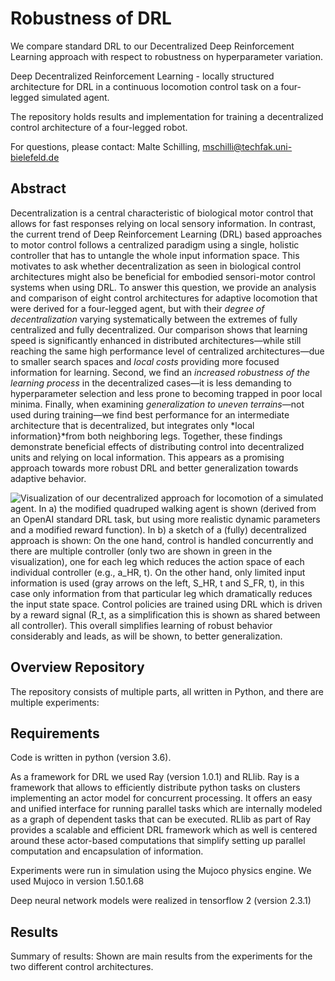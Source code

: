 # Robustness of DRL


We compare standard DRL to our Decentralized Deep Reinforcement Learning approach with respect to robustness on hyperparameter variation.

Deep Decentralized Reinforcement Learning - locally structured architecture for DRL in a continuous locomotion control task on a four-legged simulated agent.

The repository holds results and implementation for training a decentralized control architecture of a four-legged robot.

For questions, please contact: Malte Schilling, mschilli@techfak.uni-bielefeld.de

## Abstract

Decentralization is a central characteristic of biological motor control that allows for fast responses relying on local sensory information. In contrast, the current trend of Deep Reinforcement Learning (DRL) based approaches to motor control follows a centralized paradigm using a single, holistic controller that has to untangle the whole input information space. This motivates to ask whether decentralization as seen in biological control architectures might also be beneficial for embodied sensori-motor control systems when using DRL. To answer this question, we provide an analysis and comparison of eight control architectures for adaptive locomotion that were derived for a four-legged agent, but with their *degree of decentralization* varying systematically between the extremes of fully centralized and fully decentralized. Our comparison shows that learning speed is significantly enhanced in distributed architectures—while still reaching the same high performance level of centralized architectures—due to smaller search spaces and *local costs* providing more focused information for learning. Second, we find an *increased robustness of the learning process* in the decentralized cases—it is less demanding to hyperparameter selection and less prone to becoming trapped in poor local minima. Finally, when examining *generalization to uneven terrains*—not used during training—we find best performance for an intermediate architecture that is decentralized, but integrates only *local information}*from both neighboring legs. Together, these findings demonstrate beneficial effects of distributing control into decentralized units and relying on local information. This appears as a promising approach towards more robust DRL and better generalization towards adaptive behavior.

![Visualization of our decentralized approach for locomotion of a simulated agent. In a) the modified quadruped walking agent is shown (derived from an OpenAI standard DRL task, but using more realistic dynamic parameters and a modified reward function). In b) a sketch of a (fully) decentralized approach is shown: On the one hand, control is handled concurrently and there are multiple controller (only two are shown in green in the visualization), one for each leg which reduces the action space of each individual controller (e.g., a_HR, t). On the other hand, only limited input information is used (gray arrows on the left, S_HR, t and S_FR, t), in this case only information from that particular leg which dramatically reduces the input state space. Control policies are trained using DRL which is driven by a reward signal (R_t, as a simplification this is shown as shared between all controller). This overall simplifies learning of robust behavior considerably and leads, as will be shown, to better generalization.](Results/Figures/Quantruped_Architecture.png)

## Overview Repository

The repository consists of multiple parts, all written in Python, and there are multiple experiments:

## Requirements

Code is written in python (version 3.6).

As a framework for DRL we used Ray (version 1.0.1) and RLlib. Ray is a framework that allows to efficiently distribute python tasks on clusters implementing an actor model for concurrent processing. It offers an easy and unified interface for running parallel tasks which are internally modeled as a graph of dependent tasks that can be executed. RLlib as part of Ray provides a scalable and efficient DRL framework which as well is centered around these actor-based computations that simplify setting up parallel computation and encapsulation of information.

Experiments were run in simulation using the Mujoco physics engine. We used Mujoco in version 1.50.1.68

Deep neural network models were realized in tensorflow 2 (version 2.3.1)

## Results

Summary of results: Shown are main results from the experiments for the two different control architectures.